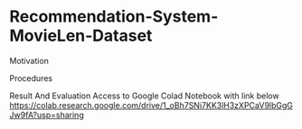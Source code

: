 # Recommendation-System-MovieLen-Dataset
Motivation 


Procedures



Result And Evaluation
Access to Google Colad Notebook with link below
https://colab.research.google.com/drive/1_oBh7SNi7KK3lH3zXPCaV9lbGgGJw9fA?usp=sharing
